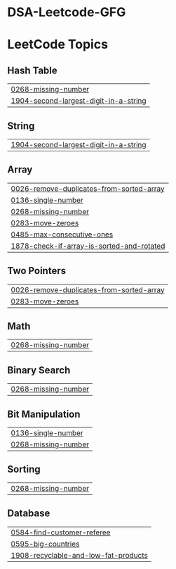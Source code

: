 # DSA-Leetcode-GFG
<!---LeetCode Topics Start-->
# LeetCode Topics
## Hash Table
|  |
| ------- |
| [0268-missing-number](https://github.com/SubhajoyMukherjee/DSA-Leetcode-GFG/tree/master/0268-missing-number) |
| [1904-second-largest-digit-in-a-string](https://github.com/SubhajoyMukherjee/DSA-Leetcode-GFG/tree/master/1904-second-largest-digit-in-a-string) |
## String
|  |
| ------- |
| [1904-second-largest-digit-in-a-string](https://github.com/SubhajoyMukherjee/DSA-Leetcode-GFG/tree/master/1904-second-largest-digit-in-a-string) |
## Array
|  |
| ------- |
| [0026-remove-duplicates-from-sorted-array](https://github.com/SubhajoyMukherjee/DSA-Leetcode-GFG/tree/master/0026-remove-duplicates-from-sorted-array) |
| [0136-single-number](https://github.com/SubhajoyMukherjee/DSA-Leetcode-GFG/tree/master/0136-single-number) |
| [0268-missing-number](https://github.com/SubhajoyMukherjee/DSA-Leetcode-GFG/tree/master/0268-missing-number) |
| [0283-move-zeroes](https://github.com/SubhajoyMukherjee/DSA-Leetcode-GFG/tree/master/0283-move-zeroes) |
| [0485-max-consecutive-ones](https://github.com/SubhajoyMukherjee/DSA-Leetcode-GFG/tree/master/0485-max-consecutive-ones) |
| [1878-check-if-array-is-sorted-and-rotated](https://github.com/SubhajoyMukherjee/DSA-Leetcode-GFG/tree/master/1878-check-if-array-is-sorted-and-rotated) |
## Two Pointers
|  |
| ------- |
| [0026-remove-duplicates-from-sorted-array](https://github.com/SubhajoyMukherjee/DSA-Leetcode-GFG/tree/master/0026-remove-duplicates-from-sorted-array) |
| [0283-move-zeroes](https://github.com/SubhajoyMukherjee/DSA-Leetcode-GFG/tree/master/0283-move-zeroes) |
## Math
|  |
| ------- |
| [0268-missing-number](https://github.com/SubhajoyMukherjee/DSA-Leetcode-GFG/tree/master/0268-missing-number) |
## Binary Search
|  |
| ------- |
| [0268-missing-number](https://github.com/SubhajoyMukherjee/DSA-Leetcode-GFG/tree/master/0268-missing-number) |
## Bit Manipulation
|  |
| ------- |
| [0136-single-number](https://github.com/SubhajoyMukherjee/DSA-Leetcode-GFG/tree/master/0136-single-number) |
| [0268-missing-number](https://github.com/SubhajoyMukherjee/DSA-Leetcode-GFG/tree/master/0268-missing-number) |
## Sorting
|  |
| ------- |
| [0268-missing-number](https://github.com/SubhajoyMukherjee/DSA-Leetcode-GFG/tree/master/0268-missing-number) |
## Database
|  |
| ------- |
| [0584-find-customer-referee](https://github.com/SubhajoyMukherjee/DSA-Leetcode-GFG/tree/master/0584-find-customer-referee) |
| [0595-big-countries](https://github.com/SubhajoyMukherjee/DSA-Leetcode-GFG/tree/master/0595-big-countries) |
| [1908-recyclable-and-low-fat-products](https://github.com/SubhajoyMukherjee/DSA-Leetcode-GFG/tree/master/1908-recyclable-and-low-fat-products) |
<!---LeetCode Topics End-->